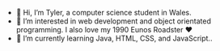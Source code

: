- 👋 Hi, I’m Tyler, a computer science student in Wales.
- 👀 I’m interested in web development and object orientated programming. I also love my 1990 Eunos Roadster :heart:
- 🌱 I’m currently learning Java, HTML, CSS, and JavaScript..
